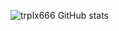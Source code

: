 ![trplx666 GitHub stats](https://github-readme-stats.vercel.app/api?username=trplx666&show_icons=true&theme=dracula)
